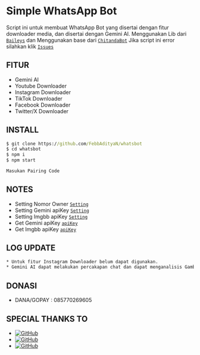 # Simple WhatsApp Bot
Script ini untuk membuat WhatsApp Bot yang disertai dengan fitur downloader media, dan disertai dengan Gemini AI.
Menggunakan Lib dari [`Baileys`](https://github.com/whiskeysockets/baileys)
dan Menggunakan base dari [`ChitandaBot`](https://github.com/rtwone/chitandabot)
Jika script ini error silahkan klik [`Issues`](https://github.com/FebbAdityaN/whatsbot/issues/new)
## FITUR
* Gemini AI
* Youtube Downloader
* Instagram Downloader
* TikTok Downloader
* Facebook Downloader
* Twitter/X Downloader

## INSTALL
```cmd
$ git clone https://github.com/FebbAdityaN/whatsbot
$ cd whatsbot
$ npm i
$ npm start

Masukan Pairing Code 
```
## NOTES
* Setting Nomor Owner [`Setting`](https://github.com/FebbAdityaN/whatsbot/blob/c26fa587347cd2b9026938627b7be76eb30136ec/message/msg.js#L50)
* Setting Gemini apiKey [`Setting`](https://github.com/FebbAdityaN/whatsbot/blob/c26fa587347cd2b9026938627b7be76eb30136ec/message/msg.js#L26)
* Setting Imgbb apiKey [`Setting`](https://github.com/FebbAdityaN/whatsbot/blob/c26fa587347cd2b9026938627b7be76eb30136ec/message/msg.js#L267)
* Get Gemini apiKey [`apiKey`](https://ai.google.dev/gemini-api/docs/api-key?hl=id)
* Get Imgbb apiKey [`apiKey`](https://api.imgbb.com/)
## LOG UPDATE
```cmd
* Untuk fitur Instagram Downloader belum dapat digunakan.
* Gemini AI dapat melakukan percakapan chat dan dapat menganalisis Gambar
```
## DONASI
* DANA/GOPAY : 085770269605
## SPECIAL THANKS TO
* <a href="https://github.com/whiskeysockets/Baileys"><img alt="GitHub" src="https://img.shields.io/badge/baileys-%23121011.svg?&style=for-the-badge&logo=github&logoColor=white"/></a>
* <a href="https://github.com/rtwone"><img alt="GitHub" src="https://img.shields.io/badge/rtwone-%23121011.svg?&style=for-the-badge&logo=github&logoColor=white"/></a>
* <a href="https://github.com/rzkydevv"><img alt="GitHub" src="https://img.shields.io/badge/rzkydevv-%23121011.svg?&style=for-the-badge&logo=github&logoColor=white"/></a>
